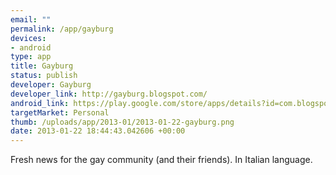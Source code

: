 ```yaml
--- 
email: ""
permalink: /app/gayburg
devices: 
- android
type: app
title: Gayburg
status: publish
developer: Gayburg
developer_link: http://gayburg.blogspot.com/
android_link: https://play.google.com/store/apps/details?id=com.blogspot.gayburg.gbapp
targetMarket: Personal
thumb: /uploads/app/2013-01/2013-01-22-gayburg.png
date: 2013-01-22 18:44:43.042606 +00:00
---
```


Fresh news for the gay community (and their friends). In Italian language.
